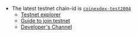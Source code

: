 
- The latest testnet chain-id is [`coinexdex-test2004`](https://github.com/coinexchain/testnets/tree/master/coinexdex-test2004)
  - [Testnet explorer](https://testnet.coinex.org/)
  - [Guide to join testnet](https://github.com/coinexchain/testnets/tree/master/coinexdex-test/testnet-guide.md)
  - [Developer's Channel](https://join.slack.com/t/coinexchain/shared_invite/enQtNzA0NjU5ODc3MjM0LTk3NWUzMDA2YmU0NTc5MDg2NDI3NmRjM2VkNzYzNjIyZWM0NzZhMWIwMWQxNGJjNmI3NjVkZWIxZWUwNjJmYTI)
